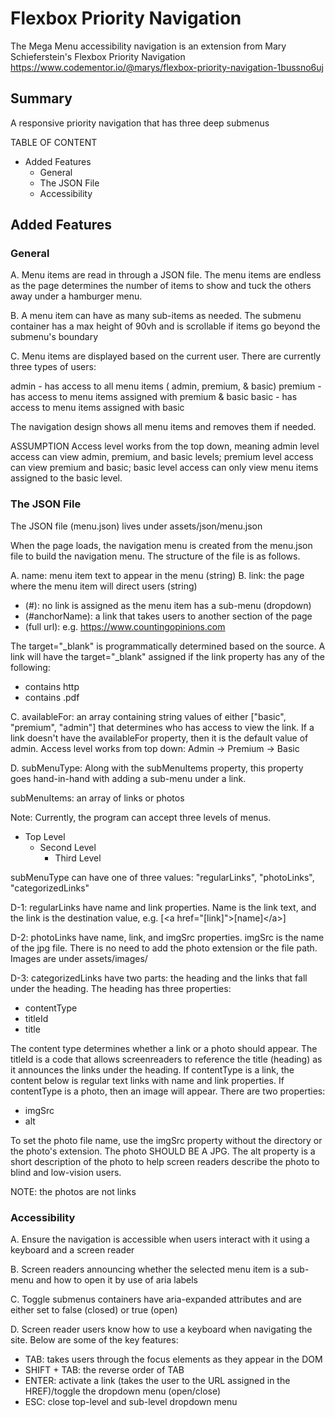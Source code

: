 # Flexbox Priority Navigation

The Mega Menu accessibility navigation is an extension from Mary Schieferstein's Flexbox Priority Navigation
https://www.codementor.io/@marys/flexbox-priority-navigation-1bussno6uj

## Summary

A responsive priority navigation that has three deep submenus

TABLE OF CONTENT

- Added Features
  - General
  - The JSON File
  - Accessibility

## Added Features

### General

A. Menu items are read in through a JSON file. The menu items are endless as the page determines the number of items to show and tuck the others away under a hamburger menu.

B. A menu item can have as many sub-items as needed. The submenu container has a max height of 90vh and is scrollable if items go beyond the submenu's boundary

C. Menu items are displayed based on the current user. There are currently three types of users:

admin - has access to all menu items ( admin, premium, & basic)
premium - has access to menu items assigned with premium & basic
basic - has access to menu items assigned with basic

The navigation design shows all menu items and removes them if needed.

ASSUMPTION
Access level works from the top down, meaning admin level access can view admin, premium, and basic levels; premium level access can view premium and basic; basic level access can only view menu items assigned to the basic level.

### The JSON File

The JSON file (menu.json) lives under assets/json/menu.json

When the page loads, the navigation menu is created from the menu.json file to build the navigation menu. The structure of the file is as follows.

A. name: menu item text to appear in the menu (string)
B. link: the page where the menu item will direct users (string)

- (#): no link is assigned as the menu item has a sub-menu (dropdown)
- (#anchorName): a link that takes users to another section of the page
- (full url): e.g. https://www.countingopinions.com

The target="\_blank" is programmatically determined based on the source. A link will have the target="\_blank" assigned if the link property has any of the following:

- contains http
- contains .pdf

C. availableFor: an array containing string values of either ["basic", "premium", "admin"] that determines who has access to view the link. If a link doesn't have the availableFor property, then it is the default value of admin. Access level works from top down: Admin -> Premium -> Basic

D. subMenuType: Along with the subMenuItems property, this property goes hand-in-hand with adding a sub-menu under a link.

subMenuItems: an array of links or photos

Note: Currently, the program can accept three levels of menus.

- Top Level
  - Second Level
    - Third Level

subMenuType can have one of three values: "regularLinks", "photoLinks", "categorizedLinks"

D-1: regularLinks have name and link properties. Name is the link text, and the link is the destination value, e.g. [\<a href="[link]"\>\[name\]\</a\>]

D-2: photoLinks have name, link, and imgSrc properties. imgSrc is the name of the jpg file. There is no need to add the photo extension or the file path. Images are under assets/images/

D-3: categorizedLinks have two parts: the heading and the links that fall under the heading. The heading has three properties:

- contentType
- titleId
- title

The content type determines whether a link or a photo should appear. The titleId is a code that allows screenreaders to reference the title (heading) as it announces the links under the heading. If contentType is a link, the content below is regular text links with name and link properties. If contentType is a photo, then an image will appear. There are two properties:

- imgSrc
- alt

To set the photo file name, use the imgSrc property without the directory or the photo's extension. The photo SHOULD BE A JPG. The alt property is a short description of the photo to help screen readers describe the photo to blind and low-vision users.

NOTE: the photos are not links

### Accessibility

A. Ensure the navigation is accessible when users interact with it using a keyboard and a screen reader

B. Screen readers announcing whether the selected menu item is a sub-menu and how to open it by use of aria labels

C. Toggle submenus containers have aria-expanded attributes and are either set to false (closed) or true (open)

D. Screen reader users know how to use a keyboard when navigating the site. Below are some of the key features:

- TAB: takes users through the focus elements as they appear in the DOM
- SHIFT + TAB: the reverse order of TAB
- ENTER: activate a link (takes the user to the URL assigned in the HREF)/toggle the dropdown menu (open/close)
- ESC: close top-level and sub-level dropdown menu
